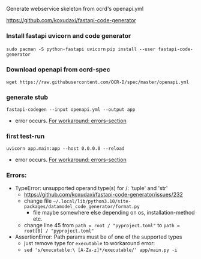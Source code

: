 Generate webservice skeleton from ocrd's openapi.yml

<https://github.com/koxudaxi/fastapi-code-generator>

### Install fastapi uvicorn and code generator
`sudo pacman -S python-fastapi uvicorn`
`pip install --user fastapi-code-generator`

### Download openapi from ocrd-spec
`wget https://raw.githubusercontent.com/OCR-D/spec/master/openapi.yml`

### generate stub
`fastapi-codegen --input openapi.yml --output app`
- error occurs. [For workaround: errors-section](#Errors)

### first test-run
`uvicorn app.main:app --host 0.0.0.0 --reload`
- error occurs. [For workaround: errors-section](#Errors)

### Errors:
- TypeError: unsupported operand type(s) for /: 'tuple' and 'str'
    - https://github.com/koxudaxi/fastapi-code-generator/issues/232
    - change file `~/.local/lib/python3.10/site-packages/datamodel_code_generator/format.py`
        - file maybe somewhere else depending on os, installation-method etc.
    - change line 45 from `path = root / "pyproject.toml"` to `path = root[0] / "pyproject.toml"`
- AssertionError: Path params must be of one of the supported types
    - just remove type for `executable` to workaround error:
    - `sed 's/executable:\ [A-Za-z]*/executable/' app/main.py -i`
